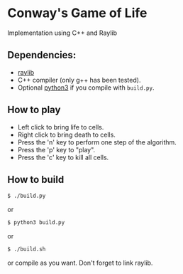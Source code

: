 # Conway's Game of Life

Implementation using C++ and Raylib

## Dependencies:
 - [raylib](https://www.raylib.com/)
 - C++ compiler (only g++ has been tested).
 - Optional [python3](https://www.python.org/) if you compile with ```build.py```.

## How to play
 - Left click to bring life to cells.
 - Right click to bring death to cells.
 - Press the 'n' key to perform one step of the algorithm.
 - Press the 'p' key to "play".
 - Press the 'c' key to kill all cells.

## How to build
```bash
$ ./build.py
```

or

```bash
$ python3 build.py
```

or

```bash
$ ./build.sh
```

or compile as you want. Don't forget to link raylib.
